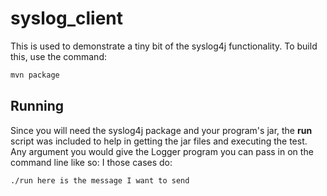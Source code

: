# syslog_client

This is used to demonstrate a tiny bit of the syslog4j functionality.
To build this, use the command:
```bash
mvn package
```

## Running
Since you will need the syslog4j package and your program's jar, the <b>run</b> script was included to help
in getting the jar files and executing the test. Any argument you would give the Logger program you can pass in
on the command line like so:
I those cases do:
```bash
./run here is the message I want to send
```
